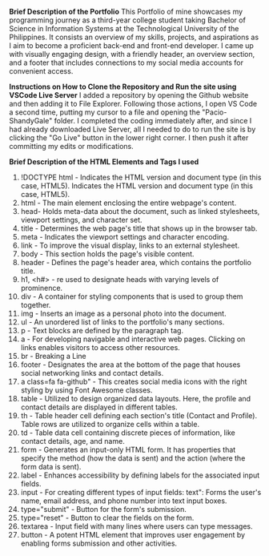 **Brief Description of the Portfolio**
This Portfolio of mine showcases my programming journey as a third-year college student taking Bachelor of Science in Information Systems at the Technological University of the Philippines.
It consists an overview of my skills, projects, and aspirations as I aim to become a proficient back-end and front-end developer.
I came up with visually engaging design, with a friendly header, an overview section, and a footer that includes connections to my social media accounts for convenient access.

**Instructions on How to Clone the Repository and Run the site using VSCode Live Server**
I added a repository by opening the Github website and then adding it to File Explorer. Following those actions, I open VS Code a second time, putting my cursor to a file and opening the "Pacio-ShandyGale" folder.
I completed the coding immediately after, and since I had already downloaded Live Server, all I needed to do to run the site is by clicking the "Go Live" button in the lower right corner. I then push it after committing my edits or modifications.

**Brief Description of the HTML Elements and Tags I used**
1. !DOCTYPE html - Indicates the HTML version and document type (in this case, HTML5). Indicates the HTML version and document type (in this case, HTML5).
2. html - The main element enclosing the entire webpage's content.
3. head- Holds meta-data about the document, such as linked stylesheets, viewport settings, and character set.
4. title - Determines the web page's title that shows up in the browser tab.
5. meta - Indicates the viewport settings and character encoding.
6. link - To improve the visual display, links to an external stylesheet.
7. body - This section holds the page's visible content.
8. header - Defines the page's header area, which contains the portfolio title.
9. h1, <h#> - re used to designate heads with varying levels of prominence.
10. div - A container for styling components that is used to group them together.
11. img - Inserts an image as a personal photo into the document.
12. ul - An unordered list of links to the portfolio's many sections.
13. p - Text blocks are defined by the paragraph tag.
14. a - For developing navigable and interactive web pages. Clicking on links enables visitors to access other resources.
15. br - Breaking a Line
16. footer - Designates the area at the bottom of the page that houses social networking links and contact details.
17. a class=fa fa-github" - This creates social media icons with the right styling by using Font Awesome classes.
18. table - Utilized to design organized data layouts. Here, the profile and contact details are displayed in different tables.
19. th - Table header cell defining each section's title (Contact and Profile). Table rows are utilized to organize cells within a table.
20. td - Table data cell containing discrete pieces of information, like contact details, age, and name.
21. form - Generates an input-only HTML form. It has properties that specify the method (how the data is sent) and the action (where the form data is sent).
22. label - Enhances accessibility by defining labels for the associated input fields.
23. input -  For creating different types of input fields: text": Forms the user's name, email address, and phone number into text input boxes.
24. type="submit" - Button for the form's submission.
25. type="reset" - Button to clear the fields on the form.
26. textarea - Input field with many lines where users can type messages.
27. button - A potent HTML element that improves user engagement by enabling forms submission and other activities.
